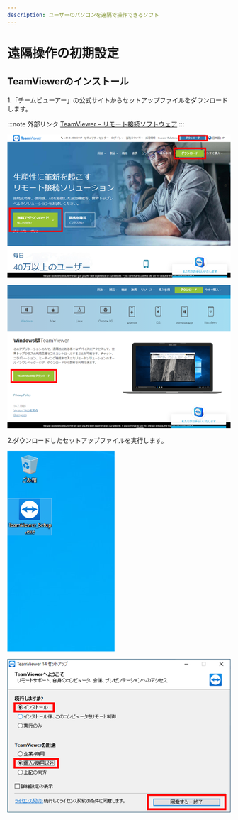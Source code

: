 ```yaml
---
description: ユーザーのパソコンを遠隔で操作できるソフト
---
```


# 遠隔操作の初期設定

## TeamViewerのインストール

1.「チームビューアー」の公式サイトからセットアップファイルをダウンロードします。

:::note 外部リンク
[TeamViewer – リモート接続ソフトウェア](https://www.teamviewer.com/ja/) 
:::

![「ダウンロード」をクリックします。](/assets/20191029_02.png)



![Windows版TeamViewerの「TEAMVIEWERをダウンロード」をクリックすると、ダウンロードがはじまります。](/assets/20191029_03.png)



2.ダウンロードしたセットアップファイルを実行します。

![ダウンロードした「TeamViewer_Setup.exe」を実行します。](/assets/20191029_04.png)



![「インストール」および「個人/商用以外」を選択して、インストールしてください。](/assets/20191029_05.png)
